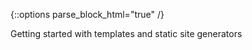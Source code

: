 {::options parse_block_html="true" /}
<section class="accordion-wrapper">

<!-- <div class="accordion-title js-trigger-content-toggle">
Topic: UX & Accessibility
</div> -->

Getting started with templates and static site generators

<!-- {::options parse_block_html="true" /}
<div class="accordion-title has-no-content js-content-toggle-ignore">

Slides

[PDF](files/w09-.min.pdf){:target="_blank"} ( KB)

</div>

<div class="accordion-title js-trigger-content-toggle">
Links + Resources
</div>

<div class="accordion-title js-trigger-content-toggle">
Homework
</div> -->

</section>
